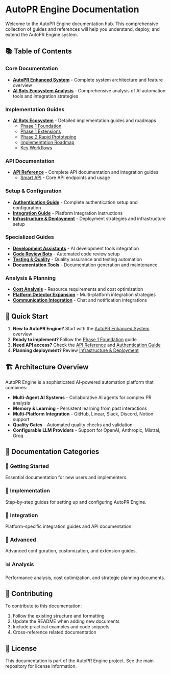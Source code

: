 # AutoPR Engine Documentation

Welcome to the AutoPR Engine documentation hub. This comprehensive collection of guides and references will help you
understand, deploy, and extend the AutoPR Engine system.

## 📚 Table of Contents

### Core Documentation
- **[AutoPR Enhanced System](./AUTOPR_ENHANCED_SYSTEM.md)** - Complete system architecture and feature overview
- **[AI Bots Ecosystem Analysis](./AI_BOTS_ECOSYSTEM_ANALYSIS.md)** - Comprehensive analysis of AI automation tools and integration strategies

### Implementation Guides
- **[AI Bots Ecosystem](./ai-bots-ecosystem/)** - Detailed implementation guides and roadmaps
  - [Phase 1 Foundation](./ai-bots-ecosystem/phase-1-foundation.md)
  - [Phase 1 Extensions](./ai-bots-ecosystem/phase-1-extensions.md)
  - [Phase 2 Rapid Prototyping](./ai-bots-ecosystem/phase-2-rapid-prototyping.md)
  - [Implementation Roadmap](./ai-bots-ecosystem/implementation-roadmap.md)
  - [Key Workflows](./ai-bots-ecosystem/key-workflows.md)

### API Documentation
- **[API Reference](./api/)** - Complete API documentation and integration guides
  - [Smart API](./api/smart-api.md) - Core API endpoints and usage

### Setup & Configuration
- **[Authentication Guide](./guides/authentication.md)** - Complete authentication setup and configuration
- **[Integration Guide](./ai-bots-ecosystem/integration-guide.md)** - Platform integration instructions
- **[Infrastructure & Deployment](./ai-bots-ecosystem/infrastructure-deployment.md)** - Deployment strategies and infrastructure setup

### Specialized Guides
- **[Development Assistants](./ai-bots-ecosystem/development-assistants.md)** - AI development tools integration
- **[Code Review Bots](./ai-bots-ecosystem/code-review-bots.md)** - Automated code review setup
- **[Testing & Quality](./ai-bots-ecosystem/testing-quality.md)** - Quality assurance and testing automation
- **[Documentation Tools](./ai-bots-ecosystem/documentation-tools.md)** - Documentation generation and maintenance

### Analysis & Planning
- **[Cost Analysis](./ai-bots-ecosystem/cost-analysis.md)** - Resource requirements and cost optimization
- **[Platform Detector Expansion](./ai-bots-ecosystem/platform-detector-expansion.md)** - Multi-platform integration strategies
- **[Communication Integration](./ai-bots-ecosystem/communication-integration-expansion.md)** - Chat and notification integrations

## 🚀 Quick Start

1. **New to AutoPR Engine?** Start with the [AutoPR Enhanced System](./AUTOPR_ENHANCED_SYSTEM.md) overview
2. **Ready to implement?** Follow the [Phase 1 Foundation](./ai-bots-ecosystem/phase-1-foundation.md) guide
3. **Need API access?** Check the [API Reference](./api/) and [Authentication Guide](./guides/authentication.md)
4. **Planning deployment?** Review [Infrastructure & Deployment](./ai-bots-ecosystem/infrastructure-deployment.md)

## 🏗️ Architecture Overview

AutoPR Engine is a sophisticated AI-powered automation platform that combines:

- **Multi-Agent AI Systems** - Collaborative AI agents for complex PR analysis
- **Memory & Learning** - Persistent learning from past interactions
- **Multi-Platform Integration** - GitHub, Linear, Slack, Discord, Notion support
- **Quality Gates** - Automated quality checks and validation
- **Configurable LLM Providers** - Support for OpenAI, Anthropic, Mistral, Groq

## 📖 Documentation Categories

### 🎯 **Getting Started**
Essential documentation for new users and implementers.

### 🔧 **Implementation**
Step-by-step guides for setting up and configuring AutoPR Engine.

### 📡 **Integration**
Platform-specific integration guides and API documentation.

### 🚀 **Advanced**
Advanced configuration, customization, and extension guides.

### 📊 **Analysis**
Performance analysis, cost optimization, and strategic planning documents.

## 🤝 Contributing

To contribute to this documentation:

1. Follow the existing structure and formatting
2. Update the README when adding new documents
3. Include practical examples and code snippets
4. Cross-reference related documentation

## 📄 License

This documentation is part of the AutoPR Engine project. See the main repository for license information.
